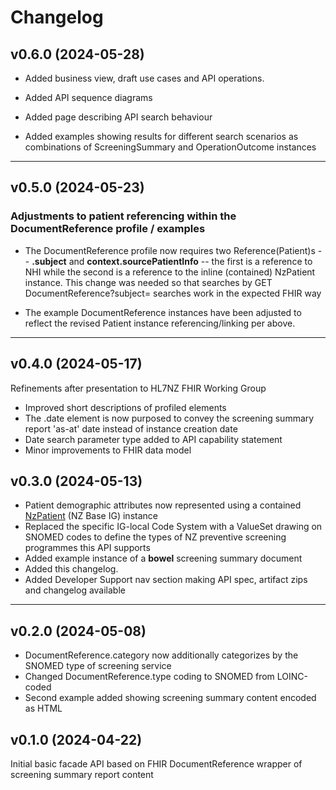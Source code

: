 # Changelog

## v0.6.0 (2024-05-28)

- Added business view, draft use cases and API operations.

- Added API sequence diagrams

- Added page describing API search behaviour

- Added examples showing results for different search scenarios as combinations of ScreeningSummary and OperationOutcome instances

---

## v0.5.0 (2024-05-23)

### Adjustments to patient referencing within the DocumentReference profile / examples

- The DocumentReference profile now requires two Reference(Patient)s -- **.subject** and **context.sourcePatientInfo** -- the first is a reference to NHI while the second is a reference to the inline (contained)
NzPatient instance.  This change was needed so that searches by GET DocumentReference?subject= searches work in the expected FHIR way

- The example DocumentReference instances have been adjusted to reflect the revised Patient instance referencing/linking per above.

---

## v0.4.0 (2024-05-17)

Refinements after presentation to HL7NZ FHIR Working Group

- Improved short descriptions of profiled elements
- The .date element is now purposed to convey the screening summary report 'as-at' date instead of instance creation date
- Date search parameter type added to API capability statement
- Minor improvements to FHIR data model

## v0.3.0 (2024-05-13)

- Patient demographic attributes now represented using a contained [NzPatient](https://fhir.org.nz/ig/base/StructureDefinition-NzPatient.html) (NZ Base IG) instance
- Replaced the specific IG-local Code System with a ValueSet drawing on SNOMED codes to define the types of NZ preventive screening programmes this API supports
- Added example instance of a **bowel** screening summary document
- Added this changelog.
- Added Developer Support nav section making API spec, artifact zips and changelog available

---

## v0.2.0 (2024-05-08)

- DocumentReference.category now additionally categorizes by the SNOMED type of screening service
- Changed DocumentReference.type coding to SNOMED from LOINC-coded
- Second example added showing screening summary content encoded as HTML

## v0.1.0 (2024-04-22)

Initial basic facade API based on FHIR DocumentReference wrapper of screening summary report content
